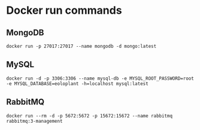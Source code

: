 # Docker run commands

## MongoDB
`docker run -p 27017:27017 --name mongodb -d mongo:latest`

## MySQL
`docker run -d -p 3306:3306 --name mysql-db -e MYSQL_ROOT_PASSWORD=root -e MYSQL_DATABASE=eoloplant -h=localhost mysql:latest`

## RabbitMQ
`docker run --rm -d -p 5672:5672 -p 15672:15672 --name rabbitmq rabbitmq:3-management`
